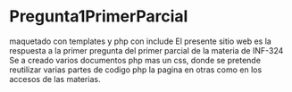 # Pregunta1PrimerParcial
maquetado con templates y php con include
El presente sitio web es la respuesta a la primer pregunta del primer parcial de la materia de INF-324
Se a creado varios documentos php mas un css, donde se pretende reutilizar varias partes de codigo php la pagina en otras como en los accesos de las materias. 

